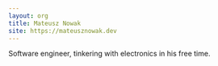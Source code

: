 ```yaml
---
layout: org
title: Mateusz Nowak
site: https://mateusznowak.dev
---
```


Software engineer, tinkering with electronics in his free time.
